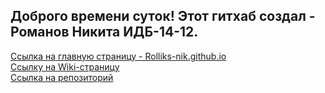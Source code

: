 ## Доброго времени суток! Этот гитхаб создал - Романов Никита ИДБ-14-12.

[Ссылка на главную страницу - Rolliks-nik.github.io](https://iwepop.github.io/index.html)
<br>
[Ссылку на Wiki-страницу](https://github.com/Rolliks-nik/Rolliks-nik.github.io/wiki/Wiki-%D1%81%D1%82%D1%80%D0%B0%D0%BD%D0%B8%D1%86%D0%B0)
<br>
[Ссылка на репозиторий](https://github.com/iwepop/iwe.github.io)
